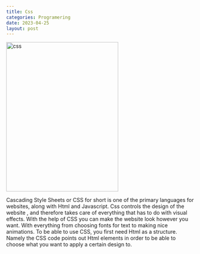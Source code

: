 ```yaml
---
title: Css
categories: Programering
date: 2023-04-25
layout: post
---
```


 <img src="https://upload.wikimedia.org/wikipedia/commons/thumb/d/d5/CSS3_logo_and_wordmark.svg/1200px-CSS3_logo_and_wordmark.svg.png" alt="css" width="300" height="400">

Cascading Style Sheets or CSS for short is one of the primary languages for websites, along with Html and Javascript. Css controls the design of the website , and therefore takes care of everything that has to do with visual effects. With the help of CSS you can make the website look however you want. With everything from choosing fonts for text to making nice animations. To be able to use CSS, you first need Html as a structure. Namely the CSS code points out Html elements in order to be able to choose what you want to apply a certain design to.
